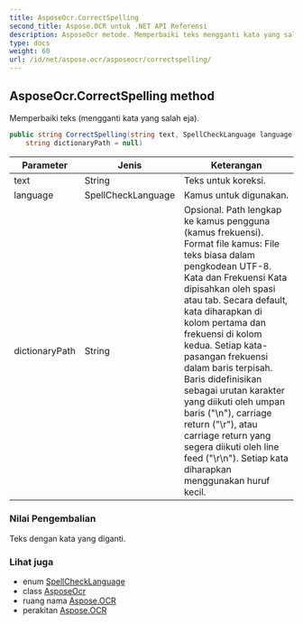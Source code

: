 ```yaml
---
title: AsposeOcr.CorrectSpelling
second_title: Aspose.OCR untuk .NET API Referensi
description: AsposeOcr metode. Memperbaiki teks mengganti kata yang salah eja.
type: docs
weight: 60
url: /id/net/aspose.ocr/asposeocr/correctspelling/
---
```

## AsposeOcr.CorrectSpelling method

Memperbaiki teks (mengganti kata yang salah eja).

```csharp
public string CorrectSpelling(string text, SpellCheckLanguage language = SpellCheckLanguage.Eng, 
    string dictionaryPath = null)
```

| Parameter | Jenis | Keterangan |
| --- | --- | --- |
| text | String | Teks untuk koreksi. |
| language | SpellCheckLanguage | Kamus untuk digunakan. |
| dictionaryPath | String | Opsional. Path lengkap ke kamus pengguna (kamus frekuensi). Format file kamus: File teks biasa dalam pengkodean UTF-8. Kata dan Frekuensi Kata dipisahkan oleh spasi atau tab. Secara default, kata diharapkan di kolom pertama dan frekuensi di kolom kedua. Setiap kata- pasangan frekuensi dalam baris terpisah. Baris didefinisikan sebagai urutan karakter yang diikuti oleh umpan baris ("\n"), carriage return ("\r"), atau carriage return yang segera diikuti oleh line feed ("\r\n"). Setiap kata diharapkan menggunakan huruf kecil. |

### Nilai Pengembalian

Teks dengan kata yang diganti.

### Lihat juga

* enum [SpellCheckLanguage](../../../aspose.ocr.spellchecker/spellchecklanguage/)
* class [AsposeOcr](../)
* ruang nama [Aspose.OCR](../../asposeocr/)
* perakitan [Aspose.OCR](../../../)


